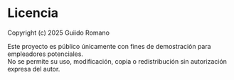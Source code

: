# Licencia

Copyright (c) 2025 Guiido Romano

Este proyecto es público únicamente con fines de demostración para empleadores potenciales.  
No se permite su uso, modificación, copia o redistribución sin autorización expresa del autor.
